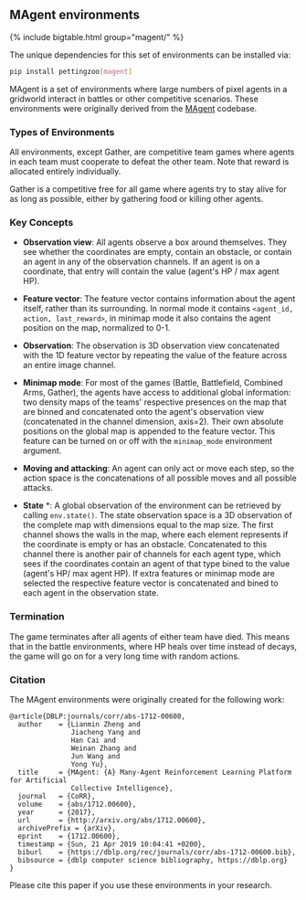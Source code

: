 
## MAgent environments


{% include bigtable.html group="magent/" %}

The unique dependencies for this set of environments can be installed via:

````bash
pip install pettingzoo[magent]
````

MAgent is a set of environments where large numbers of pixel agents in a gridworld interact in battles or other competitive scenarios. These environments were originally derived from the [MAgent](https://github.com/geek-ai/MAgent) codebase.

### Types of Environments

All environments, except Gather, are competitive team games where agents in each team must cooperate to defeat the other team. Note that reward is allocated entirely individually.

Gather is a competitive free for all game where agents try to stay alive for as long as possible, either by gathering food or killing other agents.

### Key Concepts

* **Observation view**: All agents observe a box around themselves. They see whether the coordinates are empty, contain an obstacle, or contain an agent in any of the observation channels. If an agent is on a coordinate, that entry will contain the value (agent's HP / max agent HP).

* **Feature vector**: The feature vector contains information about the agent itself, rather than its surrounding. In normal mode it contains `<agent_id, action, last_reward>`, in minimap mode it also contains the agent position on the map, normalized to 0-1.

* **Observation**: The observation is 3D observation view concatenated with the 1D feature vector by repeating the value of the feature across an entire image channel.

* **Minimap mode**: For most of the games (Battle, Battlefield, Combined Arms, Gather), the agents have access to additional global information: two density maps of the teams' respective presences on the map that are binned and concatenated onto the agent's observation view (concatenated in the channel dimension, axis=2). Their own absolute positions on the global map is appended to the feature vector. This feature can be turned on or off with the `minimap_mode` environment argument.

* **Moving and attacking**: An agent can only act or move each step, so the action space is the concatenations of all possible moves and all possible attacks.

* **State** *: A global observation of the environment can be retrieved by calling `env.state()`. The state observation space is a 3D observation of the complete map with dimensions equal to the map size. The first channel shows the walls in the map, where each element represents if the coordinate is empty or has an obstacle. Concatenated to this channel there is another pair of channels for each agent type, which sees if the coordinates contain an agent of that type bined to the value (agent's HP/ max agent HP). If extra features or minimap mode are selected the respective feature vector is concatenated and bined to each agent in the observation state.

### Termination

The game terminates after all agents of either team have died. This means that in the battle environments, where HP heals over time instead of decays, the game will go on for a very long time with random actions.

### Citation

The MAgent environments were originally created for the following work:

```
@article{DBLP:journals/corr/abs-1712-00600,
  author    = {Lianmin Zheng and
               Jiacheng Yang and
               Han Cai and
               Weinan Zhang and
               Jun Wang and
               Yong Yu},
  title     = {MAgent: {A} Many-Agent Reinforcement Learning Platform for Artificial
               Collective Intelligence},
  journal   = {CoRR},
  volume    = {abs/1712.00600},
  year      = {2017},
  url       = {http://arxiv.org/abs/1712.00600},
  archivePrefix = {arXiv},
  eprint    = {1712.00600},
  timestamp = {Sun, 21 Apr 2019 10:04:41 +0200},
  biburl    = {https://dblp.org/rec/journals/corr/abs-1712-00600.bib},
  bibsource = {dblp computer science bibliography, https://dblp.org}
}
```

Please cite this paper if you use these environments in your research.
